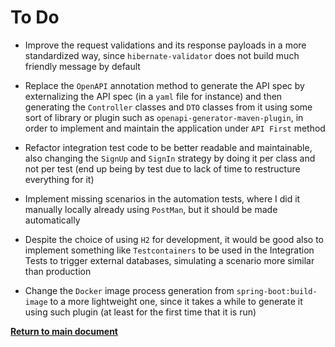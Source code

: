 # To Do

* Improve the request validations and its response payloads in a more standardized way, since `hibernate-validator` does
not build much friendly message by default

* Replace the `OpenAPI` annotation method to generate the API spec by externalizing the API spec (in a `yaml` file for
instance) and then generating the `Controller` classes and `DTO` classes from it using some sort of library or plugin
such as `openapi-generator-maven-plugin`, in order to implement and maintain the application under `API First`
method

* Refactor integration test code to be better readable and maintainable, also changing the `SignUp` and `SignIn` strategy
by doing it per class and not per test (end up being by test due to lack of time to restructure everything for it)

* Implement missing scenarios in the automation tests, where I did it manually locally already using `PostMan`,
but it should be made automatically

* Despite the choice of using `H2` for development, it would be good also to implement something like `Testcontainers`
to be used in the Integration Tests to trigger external databases, simulating a scenario more similar than production

* Change the `Docker` image process generation from `spring-boot:build-image` to a more lightweight one, since it takes
a while to generate it using such plugin (at least for the first time that it is run)

[**Return to main document**](https://github.com/daniel-chiuratto-seabra/movieapi/blob/main/README.md)